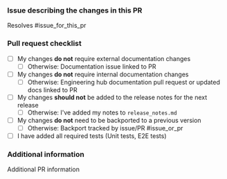 <!-- Please provide all the information below.  -->

### Issue describing the changes in this PR

Resolves #issue_for_this_pr

### Pull request checklist

* [ ] My changes **do not** require external documentation changes
  * [ ] Otherwise: Documentation issue linked to PR
* [ ] My changes **do not** require internal documentation changes
  * [ ] Otherwise: Engineering hub documentation pull request or updated docs linked to PR
* [ ] My changes **should not** be added to the release notes for the next release
  * [ ] Otherwise: I've added my notes to `release_notes.md`
* [ ] My changes **do not** need to be backported to a previous version
  * [ ] Otherwise: Backport tracked by issue/PR #issue_or_pr
* [ ] I have added all required tests (Unit tests, E2E tests)

<!-- Optional: delete if not applicable  -->
### Additional information

Additional PR information
